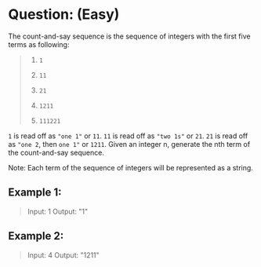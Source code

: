 # Question: (Easy)

The count-and-say sequence is the sequence of integers with the first five terms as following:


>1.     1
>2.     11
>3.     21
>4.     1211
>5.     111221

`1` is read off as `"one 1"` or `11`.
`11` is read off as `"two 1s"` or `21`.
`21` is read off as `"one 2`, then `one 1"` or `1211`.
Given an integer n, generate the nth term of the count-and-say sequence.

Note: Each term of the sequence of integers will be represented as a string.

## Example 1:

>Input: 1
>Output: "1"

## Example 2:

>Input: 4
>Output: "1211"

